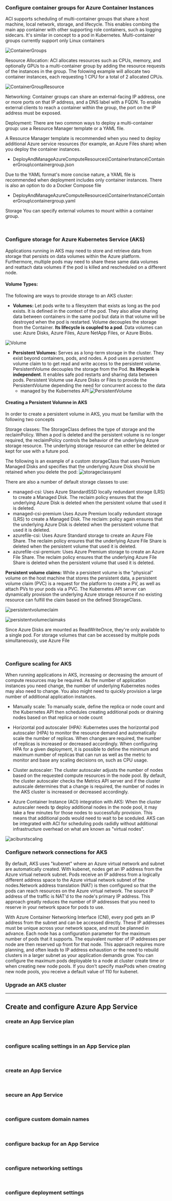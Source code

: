 ### Configure container groups for Azure Container Instances  

ACI supports scheduling of multi-container groups that share a host machine, local network, storage, and lifecycle. This enables combing the main app container with other supporting role containers, such as logging sidecars. It's similar in concept to a pod in Kubernetes.  Multi-container groups currently support only Linux containers

 ![ContainerGroups](./Images/container-groups-example.png "ContainerGroups")

Resource Allocation:
ACI allocates resources such as CPUs, memory, and optionally GPUs to a multi-container group by adding the resource requests of the instances in the group. The folowing example will allocate two container instances, each requesting 1 CPU for a total of 2  allocated CPUs.

 ![ContainerGroupResource](./Images/containergroupyaml.png "ContainerGroupResources")

Networking:
Container groups can share an external-facing IP address, one or more ports on that IP address, and a DNS label with a FQDN. To enable external clients to reach a container within the group, the port on the IP address must be exposed. 

Deployment:
There are two common ways to deploy a multi-container group: use a Resource Manager template or a YAML file.  

A Resource Manager template is recommended when you need to deploy additional Azure service resources (for example, an Azure Files share) when you deploy the container instances.  
- DeployAndManageAzureComputeResources\ContainerInstance\ContainerGroup\containergroup.json
 
Due to the YAML format's more concise nature, a YAML file is recommended when deployment includes only container instances. There is also an option to do a Docker Compose file
- DeployAndManageAzureComputeResources\ContainerInstance\ContainerGroup\containergroup.yaml

Storage
You can specify external volumes to mount within a container group.

&nbsp;
### Configure storage for Azure Kubernetes Service (AKS)  
Applications running in AKS may need to store and retrieve data from storage that persists on data volumes within the Azure platform. Furthermore, multiple pods may need to share these same data volumes and reattach data volumes if the pod is killed and rescheduled on a different node.

#### Volume Types:
The following are ways to provide storage to an AKS cluster:

 - **Volumes:** Let pods write to a filesystem that exists as long as the pod exists. It is defined in the context of the pod. They also allow sharing data between containers in the same pod but data in that volume will be destroyed when the pod is restarted. Volume decouples the storage from the Container. **Its lifecycle is coupled to a pod**. Data volumes can use: Azure Disks, Azure Files, Azure NetApp Files, or Azure Blobs.

 ![Volume](./Images/AKS/kubernetesvolume.png "kubernetesvolume")

- **Persistent Volumes:** Serves as a long-term storage in the cluster. They exist beyond containers, pods, and nodes. A pod uses a persistent volume claim to to get read and write access to the persistent volume. PersistentVolume decouples the storage from the Pod. **Its lifecycle is independent**. It enables safe pod restarts and sharing data between pods. Persistent Volume use Azure Disks or Files to provide the PersistentVolume depending the need for concurrent access to the data 
  - managed by the Kubernetes API
 ![PersistentVolume](./Images/AKS/persistent-volumes.png "PersistentVolumes")

#### Creating a Persistent Volumne in AKS
In order to create a persistent volume in AKS, you must be familiar with the following two concepts

Storage classes: 
The StorageClass defines the type of storage and the reclaimPolicy. When a pod is deleted and the persistent volume is no longer required, the reclaimPolicy controls the behavior of the underlying Azure storage resource. The underlying storage resource can either be deleted or kept for use with a future pod.

The following is an example of a custom storageClass that uses Premium Managed Disks and specifies that the underlying Azure Disk should be retained when you delete the pod:
 ![storageclassyaml](./Images/AKS/storageclassyaml.png "storageclassyaml")

 There are also a number of default storage classes to use:
 - managed-csi:	Uses Azure StandardSSD locally redundant storage (LRS) to create a Managed Disk. The reclaim policy ensures that the underlying Azure Disk is deleted when the persistent volume that used it is deleted. 
 - managed-csi-premium	Uses Azure Premium locally redundant storage (LRS) to create a Managed Disk. The reclaim: policy again ensures that the underlying Azure Disk is deleted when the persistent volume that used it is deleted. 
- azurefile-csi:	Uses Azure Standard storage to create an Azure File Share. The reclaim policy ensures that the underlying Azure File Share is deleted when the persistent volume that used it is deleted.
- azurefile-csi-premium:	Uses Azure Premium storage to create an Azure File Share. The reclaim policy ensures that the underlying Azure File Share is deleted when the persistent volume that used it is deleted.


**Persistent volume claims:** While a persistent volume is the "physical" volume on the host machine that stores the persistent data, a persistent volume claim (PVC) is a request for the platform to create a PV, as well as attach PVs to your pods via a PVC. The Kubernetes API server can dynamically provision the underlying Azure storage resource if no existing resource can fulfill the claim based on the defined StorageClass.

 ![persistentvolumeclaim](./Images/AKS/persistentvolumeclaim.png "persistentvolumeclaim")

 ![persistentvolumeclaimaks](./Images/AKS/pvcaks.png "persistentvolumeclaimaks")

Since Azure Disks are mounted as ReadWriteOnce, they're only available to a single pod. For storage volumes that can be accessed by multiple pods simultaneously, use Azure File
 
&nbsp;
### Configure scaling for AKS  
When running applications in AKS, increasing or decreasing the amount of compute resources may be required. As the number of application instances you need change, the number of underlying Kubernetes nodes may also need to change. You also might need to quickly provision a large number of additional application instances.
 
- Manually scale: To manually scale, define the replica or node count and the Kubernetes API then schedules creating additional pods or draining nodes based on that replica or node count

- Horizontal pod autoscaler (HPA):
Kubernetes uses the horizontal pod autoscaler (HPA) to monitor the resource demand and automatically scale the number of replicas. When changes are required, the number of replicas is increased or decreased accordingly. When configuring HPA for a given deployment, it is possible to define the minimum and maximum number of replicas that can run as well as the metric to monitor and base any scaling decisions on, such as CPU usage.

- Cluster autoscaler: The cluster autoscaler adjusts the number of nodes based on the requested compute resources in the node pool. By default, the cluster autoscaler checks the Metrics API server and if the cluster autoscale determines that a change is required, the number of nodes in the AKS cluster is increased or decreased accordingly.

- Azure Container Instance (ACI) integration with AKS: When the cluster autoscaler needs tp deploy additional nodes in the node pool, it may take a few minutes for those nodes to successfully provision. This means that additional pods would need to wait to be sceduled. AKS can be integrated with ACI for scheduling pods radidly without additional infrastructure overhead on what are known as "virtual nodes".

 ![aciburstscaling](./Images/AKS/burst-scaling.png "aciburstscaling")
&nbsp;

### Configure network connections for AKS  
By default, AKS uses "kubenet" where an Azure virtual network and subnet are automatically created. With kubenet, nodes get an IP address from the Azure virtual network subnet. Pods receive an IP address from a logically different address space to the Azure virtual network subnet of the nodes.Network address translation (NAT) is then configured so that the pods can reach resources on the Azure virtual network. The source IP address of the traffic is NAT'd to the node's primary IP address. This approach greatly reduces the number of IP addresses that you need to reserve in your network space for pods to use.

With Azure Container Networking Interface (CNI), every pod gets an IP address from the subnet and can be accessed directly. These IP addresses must be unique across your network space, and must be planned in advance. Each node has a configuration parameter for the maximum number of pods that it supports. The equivalent number of IP addresses per node are then reserved up front for that node. This approach requires more planning, and often leads to IP address exhaustion or the need to rebuild clusters in a larger subnet as your application demands grow. You can configure the maximum pods deployable to a node at cluster create time or when creating new node pools. If you don't specify maxPods when creating new node pools, you receive a default value of 110 for kubenet.
&nbsp;

### Upgrade an AKS cluster  

 ---

## Create and configure Azure App Service  

### create an App Service plan  
&nbsp;
### configure scaling settings in an App Service plan  
&nbsp;
### create an App Service 
&nbsp;
### secure an App Service  
&nbsp;
### configure custom domain names 
&nbsp;
### configure backup for an App Service  
&nbsp;
### configure networking settings 
&nbsp;

### configure deployment settings  
&nbsp;